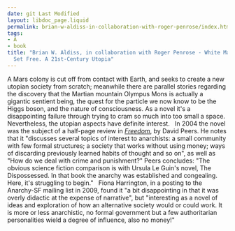 ```yaml
---
date: git Last Modified
layout: libdoc_page.liquid
permalink: brian-w-aldiss-in-collaboration-with-roger-penrose/index.html
tags:
- A
- book
title: "Brian W. Aldiss, in collaboration with Roger Penrose - White Mars; or, The  Mind
  Set Free. A 21st-Century Utopia"
---
```


A Mars colony is cut off from contact with Earth, and  seeks to create a new utopian society from scratch; meanwhile there are parallel  stories regarding the discovery that the Martian mountain Olympus Mons is  actually a gigantic sentient being, the quest for the particle we now know to be  the Higgs boson, and the nature of consciousness. As a novel it's a  disappointing failure through trying to cram so much into too small a space.  Nevertheless, the utopian aspects have definite interest.
 
In 2004 the novel was the subject of a half-page review in <a href="https://freedomnews.org.uk/wp-content/uploads/2017/10/Freedom-2004-01-10.pdf"> <i>Freedom</i></a>, by David Peers. He notes that it "discusses several topics  of interest to anarchists: a small community with few formal structures; a  society that works without using money; ways of discarding previously learned  habits of thought and so on", as well as "How do we deal with crime and  punishment?" Peers concludes: "The obvious science fiction comparison is with  Ursula Le Guin's novel, The Dispossessed. In that book the anarchy was  established and congealing. Here, it's struggling to begin."
 
Fiona Harrington, in a posting to the Anarchy-SF mailing  list in 2009, found it "a bit disappointing in that it was overly didactic at  the expense of narrative", but "interesting as a novel of ideas and exploration  of how an alternative society would or could work. It is more or less  anarchistic, no formal government but a few authoritarian personalities wield a  degree of influence, also no money!"